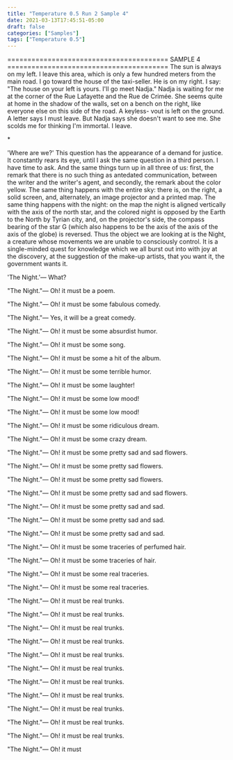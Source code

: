 ```yaml
---
title: "Temperature 0.5 Run 2 Sample 4"
date: 2021-03-13T17:45:51-05:00
draft: false
categories: ["Samples"]
tags: ["Temperature 0.5"]
---
```


======================================== SAMPLE 4 ========================================
The sun is always on my left. I leave this area, which is only a few hundred meters from the main road. I go toward the house of the taxi-seller. He is on my right. I say:
"The house on your left is yours. I'll go meet Nadja."
Nadja is waiting for me at the corner of the Rue Lafayette and the Rue de Crimée. She seems quite at home in the shadow of the walls, set on a bench on the right, like everyone else on this side of the road. A keyless- vout is left on the ground. A letter says I must leave. But Nadja says she doesn't want to see me. She scolds me for thinking I'm immortal. 
I leave. 

\*

'Where are we?'
This question has the appearance of a demand for justice. It constantly rears its eye, until I ask the same question in a third person. I have time to ask. And the same things turn up in all three of us: first, the remark that there is no such thing as antedated communication, between the writer and the writer's agent, and secondly, the remark about the color yellow. 
The same thing happens with the entire sky: there is, on the right, a solid screen, and, alternately, an image projector and a printed map. The same thing happens with the night: on the map the night is aligned vertically with the axis of the north star, and the colored night is opposed by the Earth to the North by Tyrian city, and, on the projector's side, the compass bearing of the star G (which also happens to be the axis of the axis of the axis of the globe) is reversed. 
Thus the object we are looking at is the Night, a creature whose movements we are unable to consciously control. It is a single-minded quest for knowledge which we all burst out into with joy at the discovery, at the suggestion of the make-up artists, that you want it, the government wants it. 

'The Night.'— What? 


"The Night."— Oh! it must be a poem. 

"The Night."— Oh! it must be some fabulous comedy. 

"The Night."— Yes, it will be a great comedy. 

"The Night."— Oh! it must be some absurdist humor. 


"The Night."— Oh! it must be some song. 

"The Night."— Oh! it must be some a hit of the album. 

"The Night."— Oh! it must be some terrible humor. 

"The Night."— Oh! it must be some laughter! 

"The Night."— Oh! it must be some low mood! 

"The Night."— Oh! it must be some low mood! 

"The Night."— Oh! it must be some ridiculous dream. 

"The Night."— Oh! it must be some crazy dream. 

"The Night."— Oh! it must be some pretty sad and sad flowers. 

"The Night."— Oh! it must be some pretty sad flowers. 

"The Night."— Oh! it must be some pretty sad flowers. 

"The Night."— Oh! it must be some pretty sad and sad flowers. 

"The Night."— Oh! it must be some pretty sad and sad. 

"The Night."— Oh! it must be some pretty sad and sad. 

"The Night."— Oh! it must be some pretty sad and sad. 

"The Night."— Oh! it must be some traceries of perfumed hair. 

"The Night."— Oh! it must be some traceries of hair. 

"The Night."— Oh! it must be some real traceries. 

"The Night."— Oh! it must be some real traceries. 

"The Night."— Oh! it must be real trunks. 

"The Night."— Oh! it must be real trunks. 

"The Night."— Oh! it must be real trunks. 

"The Night."— Oh! it must be real trunks. 

"The Night."— Oh! it must be real trunks. 

"The Night."— Oh! it must be real trunks. 

"The Night."— Oh! it must be real trunks. 

"The Night."— Oh! it must be real trunks. 

"The Night."— Oh! it must be real trunks. 

"The Night."— Oh! it must be real trunks. 

"The Night."— Oh! it must be real trunks. 

"The Night."— Oh! it must

